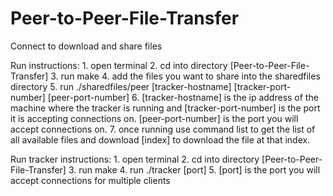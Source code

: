# Peer-to-Peer-File-Transfer

Connect to download and share files

Run instructions:
	1. open terminal
	2. cd into directory [Peer-to-Peer-File-Transfer]
	3. run make
	4. add the files you want to share into the sharedfiles directory
	5. run ./sharedfiles/peer [tracker-hostname] [tracker-port-number] [peer-port-number]
	6. [tracker-hostname] is the ip address of the machine where the tracker is running and [tracker-port-number] is the port it is accepting connections on. [peer-port-number] is the port you will accept connections on.
	7. once running use command list to get the list of all available files and download [index] to download the file at that index.

Run tracker instructions:
	1. open terminal
	2. cd into directory [Peer-to-Peer-File-Transfer]
	3. run make
	4. run ./tracker [port]
	5. [port] is the port you will accept connections for multiple clients
